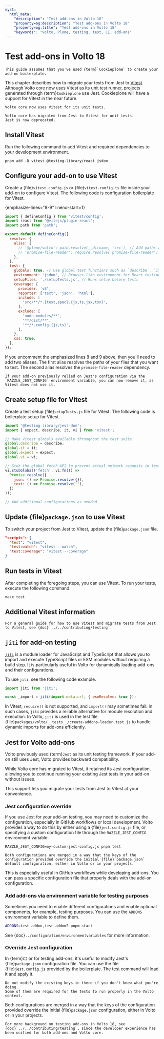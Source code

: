 ```yaml
---
myst:
  html_meta:
    "description": "Test add-ons in Volto 18"
    "property=og:description": "Test add-ons in Volto 18"
    "property=og:title": "Test add-ons in Volto 18"
    "keywords": "Volto, Plone, testing, test, CI, add-ons"
---
```


# Test add-ons in Volto 18

```{warning}
This guide assumes that you've used {term}`Cookieplone` to create your add-on boilerplate.
```

This chapter describes how to migrate your tests from Jest to [Vitest](https://vitest.dev/guide/).
Although Volto core now uses Vitest as its unit test runner, projects generated through {term}`Cookieplone` use Jest.
Cookieplone will have a support for Vitest in the near future.

```{versionadded} Volto 18.TBD.TBD, current release at 18.10.1
Volto core now uses Vitest for its unit tests.
```

```{deprecated} Volto 18.TBD.TBD, current release at 18.10.1
Volto core has migrated from Jest to Vitest for unit tests.
Jest is now deprecated.
```


## Install Vitest

Run the following command to add Vitest and required dependencies to your development environment.

```shell
pnpm add -D vitest @testing-library/react jsdom
```


## Configure your add-on to use Vitest

Create a {file}`vitest.config.js` or {file}`vitest.config.ts` file inside your add-on to configure Vitest.
The following code is configuration boilerplate for Vitest.

{emphasize-lines="8-9" lineno-start=1}
```javascript
import { defineConfig } from 'vitest/config';
import react from '@vitejs/plugin-react';
import path from 'path';

export default defineConfig({
  resolve: {
    alias: {
      // '@plone/volto': path.resolve(__dirname, 'src'), // Add paths accordingly
      // 'promise-file-reader': require.resolve('promise-file-reader') // Add to identify dependency from package
    },
  },
  test: {
    globals: true, // Use global test functions such as `describe`, `it`, and `expect`
    environment: 'jsdom', // Browser-like environment for React testing
    setupFiles: './setupTests.js', // Runs setup before tests
    coverage: {
      provider: 'v8',
      reporter: ['text', 'json', 'html'],
      include: [
        'src/**/*.{test,spec}.{js,ts,jsx,tsx}',
      ],
      exclude: [
        'node_modules/**',
        '**/dist/**',
        '**/*.config.{js,ts}',
      ],
    },
    css: true,
  },
});
```

If you uncomment the emphasized lines 8 and 9 above, then you'll need to add two aliases.
The first alias resolves the paths of your files that you want to test.
The second alias resolves the `promise-file-reader` dependency.

```{tip}
If your add-on previously relied on Jest's configuration via the `RAZZLE_JEST_CONFIG` environment variable, you can now remove it, as Vitest does not use it.
```


## Create setup file for Vitest

Create a test setup {file}`setupTests.js` file for Vitest.
The following code is boilerplate setup for Vitest.

```javascript
import '@testing-library/jest-dom';
import { expect, describe, it, vi } from 'vitest';

// Make Vitest globals available throughout the test suite
global.describe = describe;
global.it = it;
global.expect = expect;
global.vi = vi;

// Stub the global fetch API to prevent actual network requests in tests
vi.stubGlobal('fetch', vi.fn(() =>
  Promise.resolve({
    json: () => Promise.resolve({}),
    text: () => Promise.resolve(''),
  })
));

// Add additional configurations as needed
```


## Update {file}`package.json` to use Vitest

To switch your project from Jest to Vitest, update the {file}`package.json` file.

```json
"scripts": {
  "test": "vitest",
  "test:watch": "vitest --watch",
  "test:coverage": "vitest --coverage"
}
```


## Run tests in Vitest

After completing the foregoing steps, you can use Vitest.
To run your tests, execute the following command.

```shell
make test
```


## Additional Vitest information

```{seealso}
For a general guide for how to use Vitest and migrate tests from Jest to Vitest, see {doc}`../../contributing/testing`.
```


## `jiti` for add-on testing

[`jiti`](https://www.npmjs.com/package/jiti) is a module loader for JavaScript and TypeScript that allows you to import and execute TypeScript files or ESM modules without requiring a build step.
It is particularly useful in Volto for dynamically loading add-ons and their configurations.

To use `jiti`, see the following code example.

```javascript
import jiti from 'jiti';

const _import = jiti(import.meta.url, { esmResolve: true });
```

In Vitest, `require()` is not supported, and `import()` may sometimes fail.
In such cases, `jiti` provides a reliable alternative for module resolution and execution.
In Volto, `jiti` is used in the test file {file}`packages/volto/__tests__/create-addons-loader.test.js` to handle dynamic imports for add-ons efficiently.


## Jest for Volto add-ons

Volto previously used {term}`Jest` as its unit testing framework.
If your add-on still uses Jest, Volto provides backward compatibility.

While Volto core has migrated to Vitest, it retained its Jest configuration, allowing you to continue running your existing Jest tests in your add-on without issues.

This support lets you migrate your tests from Jest to Vitest at your convenience.


### Jest configuration override

If you use Jest for your add-on testing, you may need to customize the configuration, especially in GitHub workflows or local development.
Volto provides a way to do this by either using a {file}`jest.config.js` file, or specifying a custom configuration file through the `RAZZLE_JEST_CONFIG` environment variable.

```shell
RAZZLE_JEST_CONFIG=my-custom-jest-config.js pnpm test
```

```{note}
Both configurations are merged in a way that the keys of the configuration provided override the initial {file}`package.json` default configuration, either in Volto or in your projects.
```

This is especially useful in GitHub workflows while developing add-ons.
You can pass a specific configuration file that properly deals with the add-on configuration.


### Add add-ons via environment variable for testing purposes

Sometimes you need to enable different configurations and enable optional components, for example, testing purposes.
You can use the `ADDONS` environment variable to define them.

```bash
ADDONS=test-addon,test-addon2 pnpm start
```

See {doc}`../configuration/environmentvariables` for more information.


### Override Jest configuration

In {term}`CI` or for testing add-ons, it's useful to modify Jest's {file}`package.json` configuration file.
You can use the file {file}`jest.config.js` provided by the boilerplate.
The test command will load it and apply it.

```{warning}
Do not modify the existing keys in there if you don't know what you're doing.
Some of them are required for the tests to run properly in the Volto context.
```

Both configurations are merged in a way that the keys of the configuration provided override the initial {file}`package.json` configuration, either in Volto or in your projects.

```{note}
For more background on testing add-ons in Volto 18, see {doc}`../../contributing/testing`, since the developer experience has been unified for both add-ons and Volto core.
```


